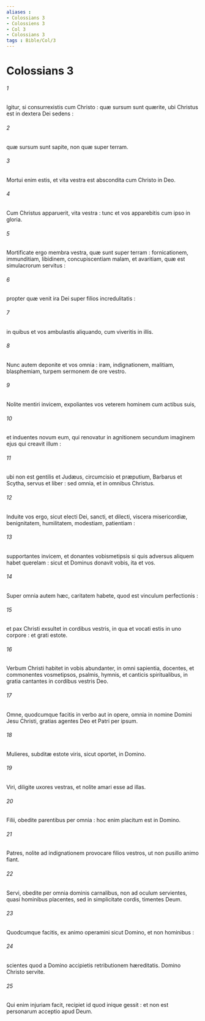 ```yaml
---
aliases : 
- Colossians 3
- Colossiens 3
- Col 3
- Colossians 3
tags : Bible/Col/3
---
```


# Colossians 3

###### 1
Igitur, si consurrexistis cum Christo : quæ sursum sunt quærite, ubi Christus est in dextera Dei sedens :
###### 2
quæ sursum sunt sapite, non quæ super terram.
###### 3
Mortui enim estis, et vita vestra est abscondita cum Christo in Deo.
###### 4
Cum Christus apparuerit, vita vestra : tunc et vos apparebitis cum ipso in gloria.
###### 5
Mortificate ergo membra vestra, quæ sunt super terram : fornicationem, immunditiam, libidinem, concupiscentiam malam, et avaritiam, quæ est simulacrorum servitus :
###### 6
propter quæ venit ira Dei super filios incredulitatis :
###### 7
in quibus et vos ambulastis aliquando, cum viveritis in illis.
###### 8
Nunc autem deponite et vos omnia : iram, indignationem, malitiam, blasphemiam, turpem sermonem de ore vestro.
###### 9
Nolite mentiri invicem, expoliantes vos veterem hominem cum actibus suis,
###### 10
et induentes novum eum, qui renovatur in agnitionem secundum imaginem ejus qui creavit illum :
###### 11
ubi non est gentilis et Judæus, circumcisio et præputium, Barbarus et Scytha, servus et liber : sed omnia, et in omnibus Christus.
###### 12
Induite vos ergo, sicut electi Dei, sancti, et dilecti, viscera misericordiæ, benignitatem, humilitatem, modestiam, patientiam :
###### 13
supportantes invicem, et donantes vobismetipsis si quis adversus aliquem habet querelam : sicut et Dominus donavit vobis, ita et vos.
###### 14
Super omnia autem hæc, caritatem habete, quod est vinculum perfectionis :
###### 15
et pax Christi exsultet in cordibus vestris, in qua et vocati estis in uno corpore : et grati estote.
###### 16
Verbum Christi habitet in vobis abundanter, in omni sapientia, docentes, et commonentes vosmetipsos, psalmis, hymnis, et canticis spiritualibus, in gratia cantantes in cordibus vestris Deo.
###### 17
Omne, quodcumque facitis in verbo aut in opere, omnia in nomine Domini Jesu Christi, gratias agentes Deo et Patri per ipsum.
###### 18
Mulieres, subditæ estote viris, sicut oportet, in Domino.
###### 19
Viri, diligite uxores vestras, et nolite amari esse ad illas.
###### 20
Filii, obedite parentibus per omnia : hoc enim placitum est in Domino.
###### 21
Patres, nolite ad indignationem provocare filios vestros, ut non pusillo animo fiant.
###### 22
Servi, obedite per omnia dominis carnalibus, non ad oculum servientes, quasi hominibus placentes, sed in simplicitate cordis, timentes Deum.
###### 23
Quodcumque facitis, ex animo operamini sicut Domino, et non hominibus :
###### 24
scientes quod a Domino accipietis retributionem hæreditatis. Domino Christo servite.
###### 25
Qui enim injuriam facit, recipiet id quod inique gessit : et non est personarum acceptio apud Deum.
